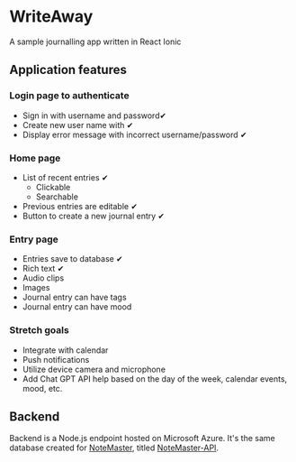 # WriteAway
A sample journalling app written in React Ionic

## Application features

### Login page to authenticate
* Sign in with username and password✔
* Create new user name with ✔
* Display error message with incorrect username/password ✔

### Home page
* List of recent entries ✔
  - Clickable
  - Searchable
* Previous entries are editable ✔
* Button to create a new journal entry ✔
### Entry page
* Entries save to database ✔
* Rich text ✔
* Audio clips
* Images
* Journal entry can have tags
* Journal entry can have mood
### Stretch goals
* Integrate with calendar
* Push notifications
* Utilize device camera and microphone
* Add Chat GPT API help based on the day of the week, calendar events, mood, etc.

## Backend
Backend is a Node.js endpoint hosted on Microsoft Azure. It's the same database created for [NoteMaster](https://github.com/trdecker/NoteMaster), titled [NoteMaster-API]([label](http://example.com)).
